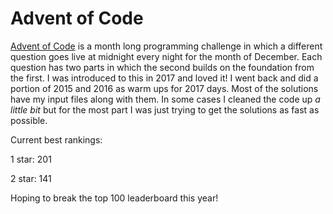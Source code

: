 # Advent of Code

[Advent of Code](https://adventofcode.com) is a month long programming challenge in which a different question goes live
at midnight every night for the month of December. Each question has two parts in which the second builds on the
foundation from the first. I was introduced to this in 2017 and loved it! I went back and did a portion
of 2015 and 2016 as warm ups for 2017 days. Most of the solutions have my input files along with them. In some cases I
cleaned the code up _a little bit_ but for the most part I was just trying to get the solutions as fast as possible.

Current best rankings:

1 star: 201

2 star: 141

Hoping to break the top 100 leaderboard this year!
